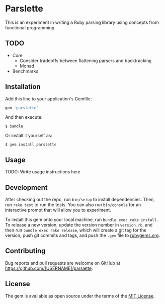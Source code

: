 # Parslette

This is an experiment in writing a Ruby parsing library using concepts from functional programming.

## TODO

- Core
  - Consider tradeoffs between flattening parsers and backtracking
  - Monad
- Benchmarks

## Installation

Add this line to your application's Gemfile:

```ruby
gem 'parslette'
```

And then execute:

    $ bundle

Or install it yourself as:

    $ gem install parslette

## Usage

TODO: Write usage instructions here

## Development

After checking out the repo, run `bin/setup` to install dependencies. Then, run `rake test` to run the tests. You can also run `bin/console` for an interactive prompt that will allow you to experiment.

To install this gem onto your local machine, run `bundle exec rake install`. To release a new version, update the version number in `version.rb`, and then run `bundle exec rake release`, which will create a git tag for the version, push git commits and tags, and push the `.gem` file to [rubygems.org](https://rubygems.org).

## Contributing

Bug reports and pull requests are welcome on GitHub at https://github.com/[USERNAME]/parslette.

## License

The gem is available as open source under the terms of the [MIT License](http://opensource.org/licenses/MIT).
